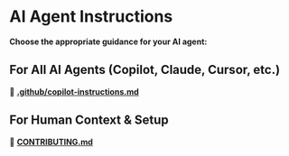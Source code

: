 # AI Agent Instructions

**Choose the appropriate guidance for your AI agent:**

## For All AI Agents (Copilot, Claude, Cursor, etc.)

📖 **[.github/copilot-instructions.md](.github/copilot-instructions.md)**

## For Human Context & Setup

📖 **[CONTRIBUTING.md](CONTRIBUTING.md)**
